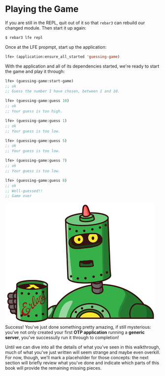 # Playing the Game

If you are still in the REPL, quit out of it so that `rebar3` can rebuild our changed module. Then start it up again:

```bash
$ rebar3 lfe repl
```

Once at the LFE propmpt, start up the application:

```lisp
lfe> (application:ensure_all_started 'guessing-game)
```

With the application and all of its dependencies started, we're ready to start the game and play it through:

```lisp
lfe> (guessing-game:start-game)
;; ok
;; Guess the number I have chosen, between 1 and 10.
```

```lisp
lfe> (guessing-game:guess 10)
;; ok
;; Your guess is too high.
```

```lisp
lfe> (guessing-game:guess 1)
;; ok
;; Your guess is too low.
```

```lisp
lfe> (guessing-game:guess 5)
;; ok
;; Your guess is too low.
```

```lisp
lfe> (guessing-game:guess 7)
;; ok
;; Your guess is too low.
```
```lisp
lfe> (guessing-game:guess 8)
;; ok
;; Well-guessed!!
;; Game over
```

<p>
<img class="liffy-bot-mascot" src="../../../images/LiffyBot-5-x500-bold-color.png"/>Success! You've just done something pretty amazing, if still mysterious: you've not only created your first <strong>OTP application</strong> running a <strong>generic server</strong>, you've successully run it through to completion! 
</p>

<p>
Until we can dive into all the details of what you've seen in this walkthrough, much of what you've just written will seem strange and maybe even overkill. For now, though, we'll mark a placeholder for those concepts: the next section will briefly review what you've done and indicate which parts of this book will provide the remaining missing pieces.
</p>
